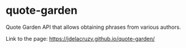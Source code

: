 # quote-garden
Quote Garden API that allows obtaining phrases from various authors.

Link to the page: https://jdelacruzv.github.io/quote-garden/
